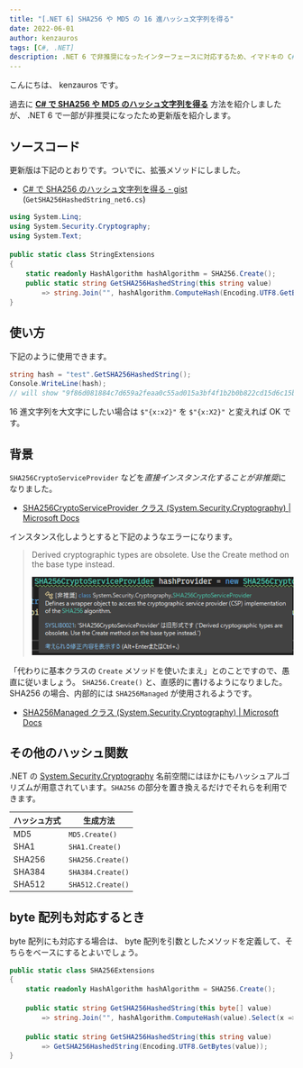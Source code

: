 ```yaml
---
title: "[.NET 6] SHA256 や MD5 の 16 進ハッシュ文字列を得る"
date: 2022-06-01
author: kenzauros
tags: [C#, .NET]
description: .NET 6 で非推奨になったインターフェースに対応するため、イマドキの C# で SHA256 や MD5 のハッシュ文字列を得る方法を紹介します。
---
```


こんにちは、 kenzauros です。

過去に [**C# で SHA256 や MD5 のハッシュ文字列を得る**](https://mseeeen.msen.jp/compute-hash-with-csharp-6-or-later/) 方法を紹介しましたが、 .NET 6 で一部が非推奨になったため更新版を紹介します。

## ソースコード

更新版は下記のとおりです。ついでに、拡張メソッドにしました。

- [C# で SHA256 のハッシュ文字列を得る - gist](https://gist.github.com/kenzauros/09377008ff036a730d0c7de7e6ecdb89) (`GetSHA256HashedString_net6.cs`)

```cs:title=StringExtensions.cs
using System.Linq;
using System.Security.Cryptography;
using System.Text;

public static class StringExtensions
{
    static readonly HashAlgorithm hashAlgorithm = SHA256.Create();
    public static string GetSHA256HashedString(this string value)
        => string.Join("", hashAlgorithm.ComputeHash(Encoding.UTF8.GetBytes(value)).Select(x => $"{x:x2}"));
}
```

## 使い方

下記のように使用できます。

```cs
string hash = "test".GetSHA256HashedString();
Console.WriteLine(hash);
// will show "9f86d081884c7d659a2feaa0c55ad015a3bf4f1b2b0b822cd15d6c15b0f00a08"
```

16 進文字列を大文字にしたい場合は `$"{x:x2}"` を `$"{x:X2}"` と変えれば OK です。

## 背景

`SHA256CryptoServiceProvider` などを*直接インスタンス化することが非推奨*になりました。

- [SHA256CryptoServiceProvider クラス (System.Security.Cryptography) | Microsoft Docs](https://docs.microsoft.com/ja-jp/dotnet/api/system.security.cryptography.sha256cryptoserviceprovider?view=net-6.0)

インスタンス化しようとすると下記のようなエラーになります。

> Derived cryptographic types are obsolete. Use the Create method on the base type instead.
>
> ![](images/obsolete_message.png)

「代わりに基本クラスの `Create` メソッドを使いたまえ」とのことですので、愚直に従いましょう。 `SHA256.Create()` と、直感的に書けるようになりました。 SHA256 の場合、内部的には `SHA256Managed` が使用されるようです。

- [SHA256Managed クラス (System.Security.Cryptography) | Microsoft Docs](https://docs.microsoft.com/ja-jp/dotnet/api/system.security.cryptography.sha256managed?view=net-6.0)

## その他のハッシュ関数

.NET の [System.Security.Cryptography](https://docs.microsoft.com/ja-jp/dotnet/api/system.security.cryptography?view=net-6.0) 名前空間にはほかにもハッシュアルゴリズムが用意されています。`SHA256` の部分を置き換えるだけでそれらを利用できます。

ハッシュ方式 | 生成方法
--- | ---
MD5 | `MD5.Create()`
SHA1 | `SHA1.Create()`
SHA256 | `SHA256.Create()`
SHA384 | `SHA384.Create()`
SHA512 | `SHA512.Create()`

## byte 配列も対応するとき

byte 配列にも対応する場合は、 byte 配列を引数としたメソッドを定義して、そちらをベースにするとよいでしょう。

```cs:title=SHA256Extensions.cs
public static class SHA256Extensions
{
    static readonly HashAlgorithm hashAlgorithm = SHA256.Create();

    public static string GetSHA256HashedString(this byte[] value)
        => string.Join("", hashAlgorithm.ComputeHash(value).Select(x => $"{x:x2}"));

    public static string GetSHA256HashedString(this string value)
        => GetSHA256HashedString(Encoding.UTF8.GetBytes(value));
}
```

